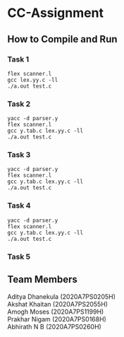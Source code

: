 # CC-Assignment

## How to Compile and Run 

### Task 1
`flex scanner.l`  
`gcc lex.yy.c -ll`  
`./a.out test.c`

### Task 2
`yacc -d parser.y`  
`flex scanner.l`  
`gcc y.tab.c lex.yy.c -ll`  
`./a.out test.c`

### Task 3
`yacc -d parser.y`  
`flex scanner.l`  
`gcc y.tab.c lex.yy.c -ll`  
`./a.out test.c`

### Task 4
`yacc -d parser.y`  
`flex scanner.l`  
`gcc y.tab.c lex.yy.c -ll`  
`./a.out test.c`

### Task 5




## Team Members
Aditya Dhanekula (2020A7PS0205H)  
Akshat Khaitan (2020A7PS2055H)  
Amogh Moses (2020A7PS1199H)  
Prakhar Nigam (2020A7PS0168H)  
Abhirath N B (2020A7PS0260H)





